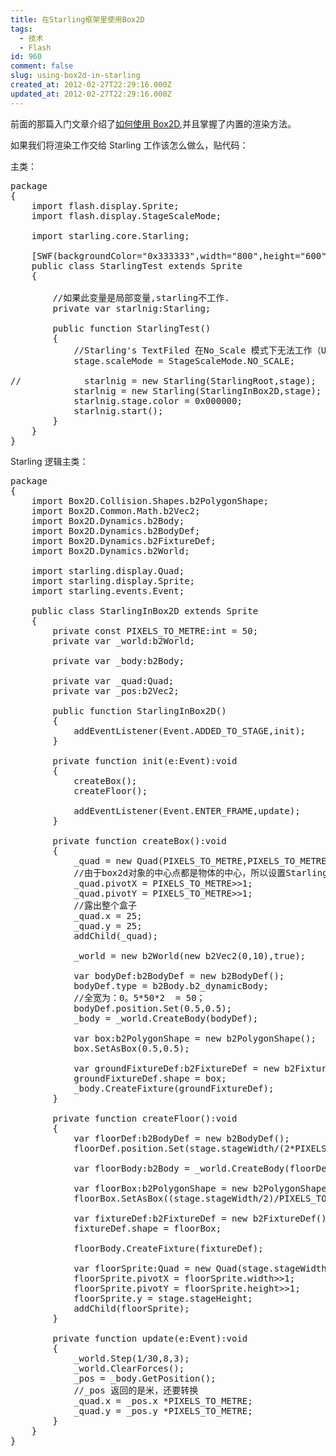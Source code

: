 ```yaml
---
title: 在Starling框架里使用Box2D
tags:
  - 技术
  - Flash
id: 960
comment: false
slug: using-box2d-in-starling
created_at: 2012-02-27T22:29:16.000Z
updated_at: 2012-02-27T22:29:16.000Z
---
```


前面的那篇入门文章介绍了[如何使用 Box2D](http://tomyail.com/blog/?p=954 'Box2D使用笔记'),并且掌握了内置的渲染方法。

如果我们将渲染工作交给 Starling 工作该怎么做么，贴代码：

主类：

<pre>package
{
    import flash.display.Sprite;
    import flash.display.StageScaleMode;

    import starling.core.Starling;

    [SWF(backgroundColor="0x333333",width="800",height="600",frameRate="30")]
    public class StarlingTest extends Sprite
    {

        //如果此变量是局部变量,starling不工作.
        private var starlnig:Starling;

        public function StarlingTest()
        {
            //Starling's TextFiled 在No_Scale 模式下无法工作（Ubuntu下测试）
            stage.scaleMode = StageScaleMode.NO_SCALE;

//            starlnig = new Starling(StarlingRoot,stage);
            starlnig = new Starling(StarlingInBox2D,stage);
            starlnig.stage.color = 0x000000;
            starlnig.start();
        }
    }
}</pre>

Starling 逻辑主类：

<pre>package
{
    import Box2D.Collision.Shapes.b2PolygonShape;
    import Box2D.Common.Math.b2Vec2;
    import Box2D.Dynamics.b2Body;
    import Box2D.Dynamics.b2BodyDef;
    import Box2D.Dynamics.b2FixtureDef;
    import Box2D.Dynamics.b2World;

    import starling.display.Quad;
    import starling.display.Sprite;
    import starling.events.Event;

    public class StarlingInBox2D extends Sprite
    {
        private const PIXELS_TO_METRE:int = 50;
        private var _world:b2World;

        private var _body:b2Body;

        private var _quad:Quad;
        private var _pos:b2Vec2;

        public function StarlingInBox2D()
        {
            addEventListener(Event.ADDED_TO_STAGE,init);
        }

        private function init(e:Event):void
        {
            createBox();
            createFloor();

            addEventListener(Event.ENTER_FRAME,update);
        }

        private function createBox():void
        {
            _quad = new Quad(PIXELS_TO_METRE,PIXELS_TO_METRE);
            //由于box2d对象的中心点都是物体的中心，所以设置Starling的中心点也是物体中心保持两者坐标系的一致
            _quad.pivotX = PIXELS_TO_METRE>>1;
            _quad.pivotY = PIXELS_TO_METRE>>1;
            //露出整个盒子
            _quad.x = 25;
            _quad.y = 25;
            addChild(_quad);

            _world = new b2World(new b2Vec2(0,10),true);

            var bodyDef:b2BodyDef = new b2BodyDef();
            bodyDef.type = b2Body.b2_dynamicBody;
            //全宽为：0。5*50*2  = 50；
            bodyDef.position.Set(0.5,0.5);
            _body = _world.CreateBody(bodyDef);

            var box:b2PolygonShape = new b2PolygonShape();
            box.SetAsBox(0.5,0.5);

            var groundFixtureDef:b2FixtureDef = new b2FixtureDef();
            groundFixtureDef.shape = box;
            _body.CreateFixture(groundFixtureDef);
        }

        private function createFloor():void
        {
            var floorDef:b2BodyDef = new b2BodyDef();
            floorDef.position.Set(stage.stageWidth/(2*PIXELS_TO_METRE),stage.stageHeight/PIXELS_TO_METRE);

            var floorBody:b2Body = _world.CreateBody(floorDef);

            var floorBox:b2PolygonShape = new b2PolygonShape();
            floorBox.SetAsBox((stage.stageWidth/2)/PIXELS_TO_METRE,0.5);

            var fixtureDef:b2FixtureDef = new b2FixtureDef();
            fixtureDef.shape = floorBox;

            floorBody.CreateFixture(fixtureDef);

            var floorSprite:Quad = new Quad(stage.stageWidth/2,PIXELS_TO_METRE);
            floorSprite.pivotX = floorSprite.width>>1;
            floorSprite.pivotY = floorSprite.height>>1;
            floorSprite.y = stage.stageHeight;
            addChild(floorSprite);
        }

        private function update(e:Event):void
        {
            _world.Step(1/30,8,3);
            _world.ClearForces();
            _pos = _body.GetPosition();
            //_pos 返回的是米，还要转换
            _quad.x = _pos.x *PIXELS_TO_METRE;
            _quad.y = _pos.y *PIXELS_TO_METRE;
        }
    }
}</pre>
